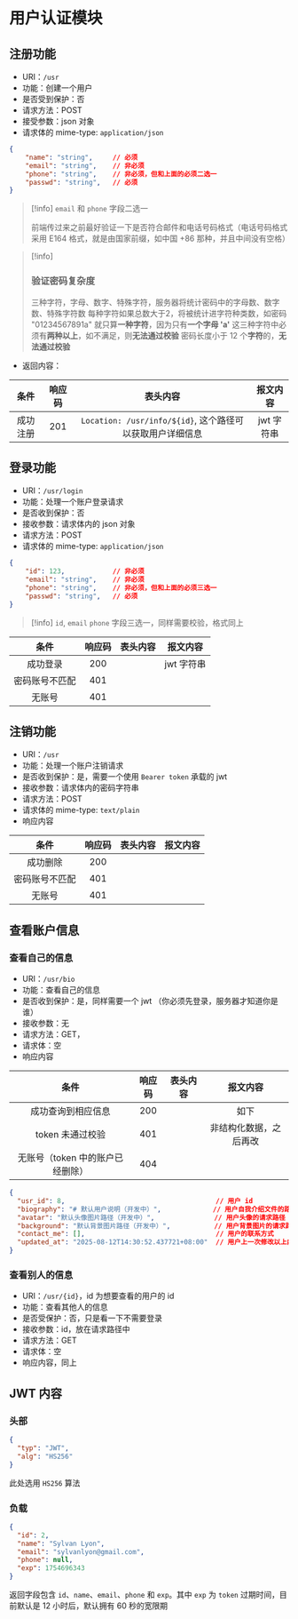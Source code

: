 # 用户认证模块
## 注册功能
-  URI：`/usr`
- 功能：创建一个用户
- 是否受到保护：否
- 请求方法：POST
- 接受参数：json 对象
- 请求体的 mime-type: `application/json`
```json
{
	"name": "string",     // 必须
	"email": "string",    // 非必须
	"phone": "string",    // 非必须，但和上面的必须二选一
	"passwd": "string",   // 必须
}
```

> [!info]
> `email` 和 `phone` 字段二选一
> 
> 前端传过来之前最好验证一下是否符合邮件和电话号码格式（电话号码格式采用 E164 格式，就是由国家前缀，如中国 +86 那种，并且中间没有空格）

> [!info]
> ### 验证密码复杂度
> 三种字符，字母、数字、特殊字符，服务器将统计密码中的字母数、数字数、特殊字符数
> 每种字符如果总数大于2，将被统计进字符种类数，如密码 "01234567891a" 就只算**一种字符**，因为只有**一个字母 'a'**
> 这三种字符中必须有**两种以上**，如不满足，则**无法通过校验**
> 密码长度小于 12 个**字符**的，**无法通过校验**

- 返回内容：

|  条件  | 响应码 |                    表头内容                     |  报文内容   |
| :--: | :-: | :-----------------------------------------: | :-----: |
| 成功注册 | 201 | `Location: /usr/info/${id}`, 这个路径可以获取用户详细信息 | jwt 字符串 |


## 登录功能
- URI：`/usr/login`
- 功能：处理一个账户登录请求
- 是否收到保护：否
- 接收参数：请求体内的 json 对象
- 请求方法：POST
- 请求体的 mime-type: `application/json`
```json
{
	"id": 123,            // 非必须
	"email": "string",    // 非必须
	"phone": "string",    // 非必须，但和上面的必须三选一
	"passwd": "string",   // 必须
}
```

> [!info]
> `id`, `email` `phone`  字段三选一，同样需要校验，格式同上

|     条件      | 响应码 | 表头内容 |  报文内容   |
| :---------: | :-: | :--: | :-----: |
|    成功登录     | 200 |      | jwt 字符串 |
|   密码账号不匹配   | 401 |      |         |
|     无账号     | 401 |      |         |


## 注销功能
- URI：`/usr`
- 功能：处理一个账户注销请求
- 是否收到保护：是，需要一个使用 `Bearer token` 承载的 jwt
- 接收参数：请求体内的密码字符串
- 请求方法：POST
- 请求体的 mime-type: `text/plain`
- 响应内容

|   条件    | 响应码 | 表头内容 | 报文内容 |
| :-----: | :-: | :--: | :--: |
|  成功删除   | 200 |      |      |
| 密码账号不匹配 | 401 |      |      |
|   无账号   | 401 |      |      |

## 查看账户信息
### 查看自己的信息
- URI：`/usr/bio`
- 功能：查看自己的信息
- 是否收到保护：是，同样需要一个 jwt （你必须先登录，服务器才知道你是谁）
- 接收参数：无
- 请求方法：GET，
- 请求体：空
- 响应内容

|         条件          | 响应码 | 表头内容 |    报文内容     |
| :-----------------: | :-: | :--: | :---------: |
|      成功查询到相应信息      | 200 |      |     如下      |
|     token 未通过校验     | 401 |      | 非结构化数据，之后再改 |
| 无账号（token 中的账户已经删除） | 404 |      |             |
```json
{
  "usr_id": 8,                                      // 用户 id
  "biography": "# 默认用户说明（开发中）",             // 用户自我介绍文件的路径
  "avatar": "默认头像图片路径（开发中）",               // 用户头像的请求路径
  "background": "默认背景图片路径（开发中）",           // 用户背景图片的请求路径
  "contact_me": [],                                 // 用户的联系方式
  "updated_at": "2025-08-12T14:30:52.437721+08:00"  // 用户上一次修改以上内容的时间
}
```
### 查看别人的信息
- URI：`/usr/{id}`，id 为想要查看的用户的 id
- 功能：查看其他人的信息
- 是否受保护：否，只是看一下不需要登录
- 接收参数：id，放在请求路径中
- 请求方法：GET
- 请求体：空
- 响应内容，同上

## JWT 内容
### 头部

```json
{
  "typ": "JWT",
  "alg": "HS256"
}
```

此处选用 `HS256` 算法
### 负载

```json
{
  "id": 2,
  "name": "Sylvan Lyon",
  "email": "sylvanlyon@gmail.com",
  "phone": null,
  "exp": 1754696343
}
```

返回字段包含 `id`、`name`、`email`、`phone` 和 `exp`。其中  `exp` 为 `token` 过期时间，目前默认是 12 小时后，默认拥有 60 秒的宽限期
